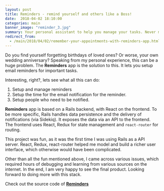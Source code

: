 ```yaml
---
layout: post
title: Reminders - remind yourself and others like a Boss! 
date:  2018-04-02 18:10:00
categories: main
banner_image: "reminder_3.jpg"
summary: Your personal assistant to help you manage your tasks. Never miss another appointment again!
redirect_from:
  - /main/2018/04/02/remember-your-appointments-with-reminders-app.html
---
```


Do you find yourself forgetting birthdays of loved ones? Or worse, your own wedding anniversary? Speaking from my personal experience, this can be a huge problem. The **Reminders** app is the solution to this. It lets you setup email reminders for important tasks.
 
Interesting, right?, lets see what all this can do:
  
  1. Setup and manage reminders
  2. Setup the time for the email notification for the reminder.
  3. Setup people who need to be notified.
  
  **Reminders** app is based on a Rails backend, with React on the frontend. To be more specific, Rails handles data persistence and the delivery of notifications (via Sidekiq). It exposes the data via an API to the frontend. The frontend uses React, Redux for state management and `react-router` for routing. 
  
  This project was fun, as it was the first time I was using Rails as a API server. React, Redux, react-router helped me model and build a richer user interface, which otherwise would have been complicated.
   
 Other than all the fun mentioned above, I came across various issues, which required hours of debugging and learning from various sources on the internet. In the end, I am very happy to see the final product. Looking forward to doing more with this stack.
 
 Check out the source code of [**Reminders**](https://github.com/soumyaveer/reminders) 
